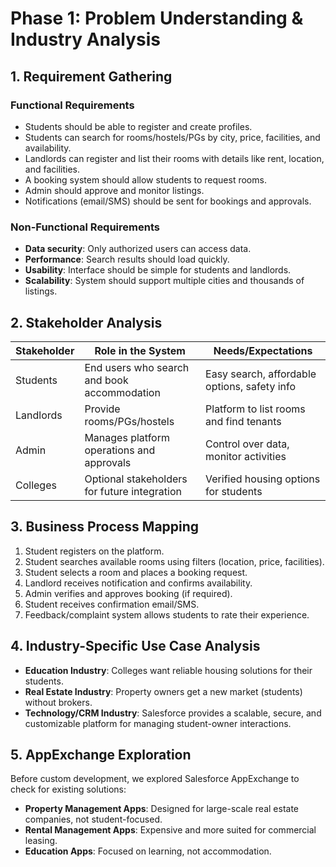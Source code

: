 # Phase 1: Problem Understanding & Industry Analysis

## 1. Requirement Gathering

### Functional Requirements
- Students should be able to register and create profiles.  
- Students can search for rooms/hostels/PGs by city, price, facilities, and availability.  
- Landlords can register and list their rooms with details like rent, location, and facilities.  
- A booking system should allow students to request rooms.  
- Admin should approve and monitor listings.  
- Notifications (email/SMS) should be sent for bookings and approvals.  

### Non-Functional Requirements
- **Data security**: Only authorized users can access data.  
- **Performance**: Search results should load quickly.  
- **Usability**: Interface should be simple for students and landlords.  
- **Scalability**: System should support multiple cities and thousands of listings.  



## 2. Stakeholder Analysis

| **Stakeholder** | **Role in the System**                     | **Needs/Expectations**                               |
|-----------------|---------------------------------------------|------------------------------------------------------|
| Students        | End users who search and book accommodation | Easy search, affordable options, safety info         |
| Landlords       | Provide rooms/PGs/hostels                   | Platform to list rooms and find tenants              |
| Admin           | Manages platform operations and approvals   | Control over data, monitor activities                |
| Colleges        | Optional stakeholders for future integration| Verified housing options for students                |



## 3. Business Process Mapping

1. Student registers on the platform.  
2. Student searches available rooms using filters (location, price, facilities).  
3. Student selects a room and places a booking request.  
4. Landlord receives notification and confirms availability.  
5. Admin verifies and approves booking (if required).  
6. Student receives confirmation email/SMS.  
7. Feedback/complaint system allows students to rate their experience.  


## 4. Industry-Specific Use Case Analysis

- **Education Industry**: Colleges want reliable housing solutions for their students.  
- **Real Estate Industry**: Property owners get a new market (students) without brokers.  
- **Technology/CRM Industry**: Salesforce provides a scalable, secure, and customizable platform for managing student-owner interactions.  


## 5. AppExchange Exploration

Before custom development, we explored Salesforce AppExchange to check for existing solutions:  

- **Property Management Apps**: Designed for large-scale real estate companies, not student-focused.  
- **Rental Management Apps**: Expensive and more suited for commercial leasing.  
- **Education Apps**: Focused on learning, not accommodation.  


